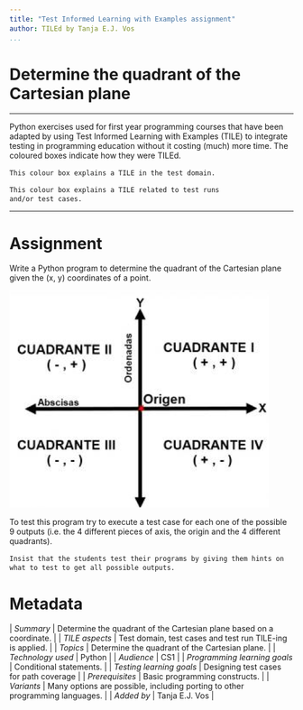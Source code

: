```yaml
---
title: "Test Informed Learning with Examples assignment"
author: TILEd by Tanja E.J. Vos
...
```


# Determine the quadrant of the Cartesian plane



------------------------------------------------------------------------

Python exercises used for first year programming courses that
have been adapted by using Test Informed Learning with Examples (TILE)
to integrate testing in programming education without it costing (much)
more time. The coloured boxes indicate how they were TILEd.

```testdomaintile
This colour box explains a TILE in the test domain.
```

```testruntile
This colour box explains a TILE related to test runs 
and/or test cases.
```
------------------------------------------------------------------------

# Assignment

Write a Python program to determine the quadrant of the Cartesian
plane given the (x, y) coordinates of a point.

![image](images/cuadrant.png)

To test this program try to execute a test case for each one of the
possible 9 outputs (i.e. the 4 different pieces of axis, the origin
and the 4 different quadrants).

```testruntile
Insist that the students test their programs by giving them hints on
what to test to get all possible outputs.
```

# Metadata

| *Summary*                     | Determine the quadrant of the Cartesian plane based on a coordinate. |
| *TILE aspects*                | Test domain, test cases and test run TILE-ing is applied. |
| *Topics*                      | Determine the quadrant of the Cartesian plane. |
| *Technology used*             | Python |
| *Audience*                    | CS1 |
| *Programming learning goals*  | Conditional statements. |
| *Testing learning goals*      | Designing test cases for path coverage |
| *Prerequisites*               | Basic programming constructs. |
| *Variants*                    | Many options are possible, including porting to other programming languages. | 
| *Added by*                    | Tanja E.J. Vos |   

